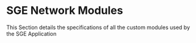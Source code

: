 # **SGE Network Modules**

This Section details the specifications of all the custom modules used by the SGE Application

